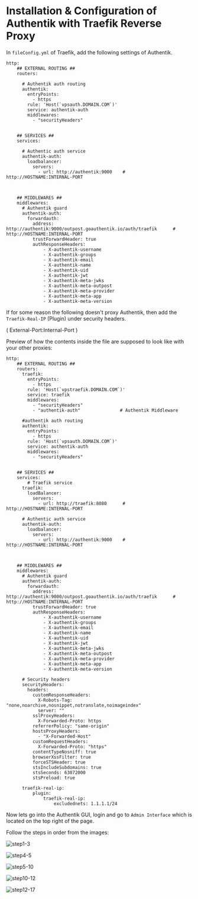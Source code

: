 # Installation & Configuration of Authentik with Traefik Reverse Proxy

In `fileConfig.yml` of Traefik, add the following settings of Authentik.


```
http:
    ## EXTERNAL ROUTING ##
    routers:

      # Authentik auth routing
      authentik:
        entryPoints:
          - https
        rule: 'Host(`vpsauth.DOMAIN.COM`)'
        service: authentik-auth
        middlewares:
          - "securityHeaders"
  
  
    ## SERVICES ##
    services:
  
      # Authentic auth service
      authentik-auth:
        loadbalancer:
          servers:
            - url: http://authentik:9000    # http://HOSTNAME:INTERNAL-PORT
  
  
  
    ## MIDDLEWARES ##
    middlewares:
      # Authentik guard
      authentik-auth:
        forwardauth:
          address: http://authentik:9000/outpost.goauthentik.io/auth/traefik      # http://HOSTNAME:INTERNAL-PORT
          trustForwardHeader: true
          authResponseHeaders:
              - X-authentik-username
              - X-authentik-groups
              - X-authentik-email
              - X-authentik-name
              - X-authentik-uid
              - X-authentik-jwt
              - X-authentik-meta-jwks
              - X-authentik-meta-outpost
              - X-authentik-meta-provider
              - X-authentik-meta-app
              - X-authentik-meta-version

```

If for some reason the following doesn't proxy Authentik, then add the `Traefik-Real-IP` (Plugin) under security headers.

( External-Port:Internal-Port )

Preview of how the contents inside the file are supposed to look like with your other proxies:

```
http:
    ## EXTERNAL ROUTING ##
    routers:
      traefik:
        entryPoints:
          - https
        rule: 'Host(`vpstraefik.DOMAIN.COM`)'
        service: traefik
        middlewares:
          - "securityHeaders"
          - "authentik-auth"               # Authentik Middleware
  
      #authentik auth routing
      authentik:
        entryPoints:
          - https
        rule: 'Host(`vpsauth.DOMAIN.COM`)'
        service: authentik-auth
        middlewares:
          - "securityHeaders"
  
  
    ## SERVICES ##
    services:
        # Traefik service
      traefik:
        loadBalancer:
          servers:
            - url: http://traefik:8080      # http://HOSTNAME:INTERNAL-PORT  
  
      # Authentic auth service
      authentik-auth:
        loadbalancer:
          servers:
            - url: http://authentik:9000    # http://HOSTNAME:INTERNAL-PORT
  
  
  
    ## MIDDLEWARES ##
    middlewares:
      # Authentik guard
      authentik-auth:
        forwardauth:
          address: http://authentik:9000/outpost.goauthentik.io/auth/traefik      # http://HOSTNAME:INTERNAL-PORT
          trustForwardHeader: true
          authResponseHeaders:
              - X-authentik-username
              - X-authentik-groups
              - X-authentik-email
              - X-authentik-name
              - X-authentik-uid
              - X-authentik-jwt
              - X-authentik-meta-jwks
              - X-authentik-meta-outpost
              - X-authentik-meta-provider
              - X-authentik-meta-app
              - X-authentik-meta-version
  
      # Security headers
      securityHeaders:
        headers:
          customResponseHeaders:
            X-Robots-Tag: "none,noarchive,nosnippet,notranslate,noimageindex"
            server: ""
          sslProxyHeaders:
            X-Forwarded-Proto: https
          referrerPolicy: "same-origin"
          hostsProxyHeaders:
            - "X-Forwarded-Host"
          customRequestHeaders:
            X-Forwarded-Proto: "https"
          contentTypeNosniff: true
          browserXssFilter: true
          forceSTSHeader: true
          stsIncludeSubdomains: true
          stsSeconds: 63072000
          stsPreload: true
          
      traefik-real-ip:
          plugin:
              traefik-real-ip:
                  excludednets: 1.1.1.1/24
```

Now lets go into the Authentik GUI, login and go to `Admin Interface` which is located on the top right of the page.

Follow the steps in order from the images:

![step1-3](https://i.imgur.com/rBhLLPe.png)

![step4-5](https://i.imgur.com/TKlDsNW.png)

![step5-10](https://i.imgur.com/w73cfzx.png)

![step10-12](https://i.imgur.com/N25LwUa.png)

![step12-17](https://i.imgur.com/qNetEkU.png)





